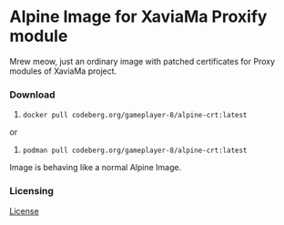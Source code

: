 # Alpine Image for XaviaMa Proxify module

Mrew meow, just an ordinary image with patched certificates for Proxy modules of XaviaMa project.

### Download

1. `docker pull codeberg.org/gameplayer-8/alpine-crt:latest`

or

1. `podman pull codeberg.org/gameplayer-8/alpine-crt:latest`

Image is behaving like a normal Alpine Image.

### Licensing

[License](LICENSE.txt)
